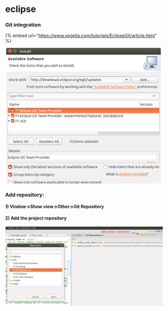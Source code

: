 # eclipse

### Git integration



{% embed url="https://www.vogella.com/tutorials/EclipseGit/article.html" %}

![](../.gitbook/assets/image%20%287%29.png)

### Add repository:

#### 1\) Vindow-&gt;Show view-&gt;Other-&gt;Git Repository

#### 2\) Add the project repository

![](../.gitbook/assets/image%20%285%29.png)







